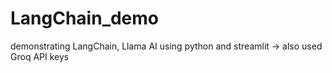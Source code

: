 # LangChain_demo
demonstrating LangChain, Llama AI using python and streamlit
-> also used Groq API keys
